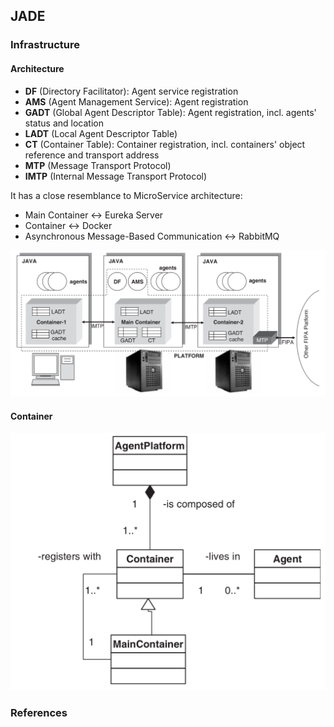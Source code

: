 ## JADE

### Infrastructure

#### Architecture

* **DF** (Directory Facilitator): Agent service registration
* **AMS** (Agent Management Service): Agent registration
* **GADT** (Global Agent Descriptor Table): Agent registration, incl. agents' status and location
* **LADT** (Local Agent Descriptor Table)
* **CT** (Container Table): Container registration, incl. containers' object reference and transport address
* **MTP** (Message Transport Protocol)
* **IMTP** (Internal Message Transport Protocol)

It has a close resemblance to MicroService architecture:
* Main Container <-> Eureka Server
* Container <-> Docker
* Asynchronous Message-Based Communication <-> RabbitMQ

![infrastructure](./pix/infrastructure.png)

#### Container

![infrastructure](./pix/container.png)


### References

